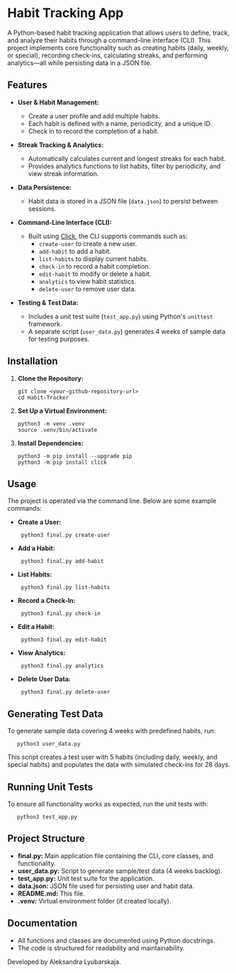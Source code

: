 # Habit Tracking App

A Python-based habit tracking application that allows users to define, track, and analyze their habits through a command-line interface (CLI). This project implements core functionality such as creating habits (daily, weekly, or special), recording check-ins, calculating streaks, and performing analytics—all while persisting data in a JSON file.

## Features

- **User & Habit Management:**
  - Create a user profile and add multiple habits.
  - Each habit is defined with a name, periodicity, and a unique ID.
  - Check in to record the completion of a habit.

- **Streak Tracking & Analytics:**
  - Automatically calculates current and longest streaks for each habit.
  - Provides analytics functions to list habits, filter by periodicity, and view streak information.

- **Data Persistence:**
  - Habit data is stored in a JSON file (`data.json`) to persist between sessions.

- **Command-Line Interface (CLI):**
  - Built using [Click](https://click.palletsprojects.com/), the CLI supports commands such as:
    - `create-user` to create a new user.
    - `add-habit` to add a habit.
    - `list-habits` to display current habits.
    - `check-in` to record a habit completion.
    - `edit-habit` to modify or delete a habit.
    - `analytics` to view habit statistics.
    - `delete-user` to remove user data.
    
- **Testing & Test Data:**
  - Includes a unit test suite (`test_app.py`) using Python's `unittest` framework.
  - A separate script (`user_data.py`) generates 4 weeks of sample data for testing purposes.

## Installation

1. **Clone the Repository:**

       git clone <your-github-repository-url>
       cd Habit-Tracker

2. **Set Up a Virtual Environment:**

       python3 -m venv .venv
       source .venv/bin/activate

3. **Install Dependencies:**

       python3 -m pip install --upgrade pip
       python3 -m pip install click

## Usage

The project is operated via the command line. Below are some example commands:

- **Create a User:**

       python3 final.py create-user

- **Add a Habit:**

       python3 final.py add-habit

- **List Habits:**

       python3 final.py list-habits

- **Record a Check-In:**

       python3 final.py check-in

- **Edit a Habit:**

       python3 final.py edit-habit

- **View Analytics:**

       python3 final.py analytics

- **Delete User Data:**

       python3 final.py delete-user

## Generating Test Data

To generate sample data covering 4 weeks with predefined habits, run:

       python3 user_data.py

This script creates a test user with 5 habits (including daily, weekly, and special habits) and populates the data with simulated check-ins for 28 days.

## Running Unit Tests

To ensure all functionality works as expected, run the unit tests with:

       python3 test_app.py

## Project Structure

- **final.py:** Main application file containing the CLI, core classes, and functionality.
- **user_data.py:** Script to generate sample/test data (4 weeks backlog).
- **test_app.py:** Unit test suite for the application.
- **data.json:** JSON file used for persisting user and habit data.
- **README.md:** This file.
- **.venv:** Virtual environment folder (if created locally).

## Documentation

- All functions and classes are documented using Python docstrings.
- The code is structured for readability and maintainability.


Developed by Aleksandra Lyubarskaja.


